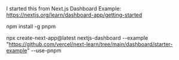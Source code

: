 I started this from Next.js Dashboard Example: https://nextjs.org/learn/dashboard-app/getting-started


npm install -g pnpm

npx create-next-app@latest nextjs-dashboard --example "https://github.com/vercel/next-learn/tree/main/dashboard/starter-example" --use-pnpm

